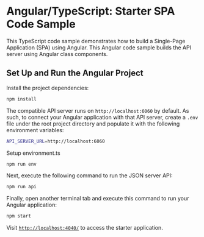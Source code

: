 # Angular/TypeScript: Starter SPA Code Sample

This TypeScript code sample demonstrates how to build a Single-Page Application (SPA) using Angular. This Angular code sample builds the API server using Angular class components.

## Set Up and Run the Angular Project

Install the project dependencies:

```bash
npm install
```

The compatible API server runs on `http://localhost:6060` by default. As such, to connect your Angular application with that API server, create a `.env` file under the root project directory and populate it with the following environment variables:

```bash
API_SERVER_URL=http://localhost:6060
```

Setup environment.ts
```bash
npm run env
```

Next, execute the following command to run the JSON server API:

```bash
npm run api
```

Finally, open another terminal tab and execute this command to run your Angular application:

```bash
npm start
```

Visit [`http://localhost:4040/`](http://localhost:4040/) to access the starter application.
